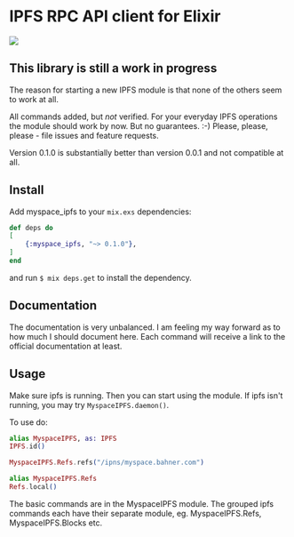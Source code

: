 # IPFS RPC API client for Elixir

![](https://ipfs.io/ipfs/QmQJ68PFMDdAsgCZvA1UVzzn18asVcf7HVvCDgpjiSCAse)

## This library is still a work in progress

The reason for starting a new IPFS module is that none of the others seem to work at all.

All commands added, but *not* verified. For your everyday IPFS operations the module should work by now. But no guarantees. :-) Please, please, please - file issues and feature requests.

Version 0.1.0 is substantially better than version 0.0.1 and not compatible at all.

## Install

Add myspace_ipfs to your `mix.exs` dependencies:
```elixir
def deps do
[
    {:myspace_ipfs, "~> 0.1.0"},
]
end
```

and run `$ mix deps.get` to install the dependency.

## Documentation
The documentation is very unbalanced. I am feeling my way forward as to how much I should document here. Each command will receive a link to the official documentation at least.

## Usage
Make sure ipfs is running. Then you can start using the module. If ipfs isn't running, you may try `MyspaceIPFS.daemon()`.

To use do:
```elixir
alias MyspaceIPFS, as: IPFS
IPFS.id()

MyspaceIPFS.Refs.refs("/ipns/myspace.bahner.com")

alias MyspaceIPFS.Refs
Refs.local()
```

The basic commands are in the MyspaceIPFS module. The grouped ipfs commands each have their separate module, eg. MyspaceIPFS.Refs, MyspaceIPFS.Blocks etc.